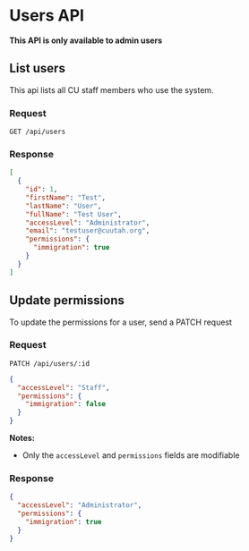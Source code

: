 # Users API

**This API is only available to admin users**

## List users

This api lists all CU staff members who use the system.

### Request

```
GET /api/users
```

### Response

```json
[
  {
    "id": 1,
    "firstName": "Test",
    "lastName": "User",
    "fullName": "Test User",
    "accessLevel": "Administrator",
    "email": "testuser@cuutah.org",
    "permissions": {
      "immigration": true
    }
  }
]
```

## Update permissions

To update the permissions for a user, send a PATCH request

### Request

```
PATCH /api/users/:id
```

```json
{
  "accessLevel": "Staff",
  "permissions": {
    "immigration": false
  }
}
```

**Notes:**

- Only the `accessLevel` and `permissions` fields are modifiable

### Response

```json
{
  "accessLevel": "Administrator",
  "permissions": {
    "immigration": true
  }
}
```
